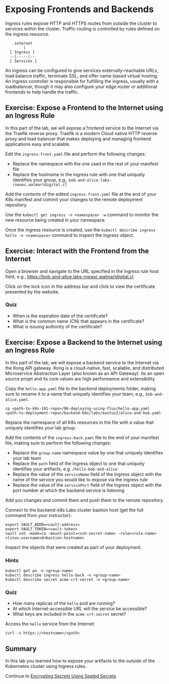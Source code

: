 # Exposing Frontends and Backends

Ingress rules expose HTTP and HTTPS routes from outside the cluster to services within the cluster. Traffic routing is controlled by rules defined on the ingress resource.
```
    internet
        |
  [ Ingress ]
  --|-----|--
  [ Services ]
```
An ingress can be configured to give services externally-reachable URLs, load balance traffic, terminate SSL, and offer name-based virtual hosting. An ingress controller is responsible for fulfilling the ingress, usually with a loadbalancer, though it may also configure your edge router or additional frontends to help handle the traffic.

## Exercise: Expose a Frontend to the Internet using an Ingress Rule

In this part of the lab, we will expose a frontend service to the Internet via the Traefik reverse proxy. Traefik is a modern Cloud native HTTP reverse proxy and load balancer that makes deploying and managing frontend applications easy and scalable.

Edit the `ingress-front.yaml` file and perform the following changes:
* Replace the namespace with the one used in the rest of your manifest file
* Replace the hostname in the ingress rule with one that uniquely identifies your group, e.g., `bob-and-alice.labs-rneaxc.walmartdigital.cl`

Add the contents of the edited `ingress-front.yaml` file at the end of your K8s manifest and commit your changes to the remote deployment repository.

Use the `kubectl get ingress -n <namespace> -w` command to monitor the new resource being created in your namespace.

Once the ingress resource is created, use the `kubectl describe ingress hello -n <namespace>` command to inspect the Ingress object.

## Exercise: Interact with the Frontend from the Internet

Open a browser and navigate to the URL specified in the ingress rule host field, e.g., https://bob-and-alice.labs-rneaxc.walmartdigital.cl.

Click on the lock icon in the address bar and click to view the certificate presented by the website.

### Quiz

* When is the expiration date of the certificate?
* What is the common name (CN) that appears in the certificate?
* What is issuing authority of the certificate?

## Exercise: Expose a Backend to the Internet using an Ingress Rule

In this part of the lab, we will expose a backend service to the Internet via the Kong API gateway. Kong is a cloud-native, fast, scalable, and distributed Microservice Abstraction Layer (also known as an API Gateway). Its an open source projet and its core values are high performance and extensibility.

Copy the `hello-app.yaml` file to the backend deployments folder, making sure to rename it to a name that uniquely identifies your team, e.g., `bob-and-alice.yaml`.

```
cp <path-to-k8s-101-repo>/06-deploying-using-flux/hello-app.yaml <path-to-deployment-repo>/backend-k8s/labs/eastus2/alice-and-bob.yaml
```

Replace the namespace of all K8s resources in the file with a value that uniquely identifies your lab group.

Add the contents of the `ingress-back.yaml` file to the end of your manifest file, making sure to perform the following changes:
* Replace the `group-name` namespace value by one that uniquely identifies your lab team
* Replace the `path` field of the Ingress object to one that uniquely identifies your artifacts, e.g. `/hello-bob-and-alice`
* Replace the value of the `serviceName` field of the Ingress object with the name of the service you would like to expose via the ingress rule
* Replace the value of the `servicePort` field of the Ingress object with the port number at which the backend service is listening

Add you changes and commit them and push them to the remote repository.

Connect to the backend-k8s Labs cluster bastion host (get the full command from your instructor):

```
export VAULT_ADDR=<vault-address>
export VAULT_TOKEN=<vault-token>
vault ssh -mode=ca -mount-point=<ssh-secret-name> -role=<role-name> <linux-username>@<bastion-hostname>
```

Inspect the objects that were created as part of your deployment.

### Hints

```
kubectl get po -n <group-name>
kubectl describe ingress hello-back -n <group-name>
kubectl describe secret acme-crt-secret -n <group-name>
```

### Quiz

* How many replicas of the `hello` pod are running?
* At which Internet-accessible URL will the service be accessible?
* What keys are included in the `acme-crt-secret` secret?

Access the `hello` service from the Internet:

```
curl -v https://<hostname>/<path>
```

## Summary

In this lab you learned how to expose your artifacts to the outside of the Kubernetes cluster using Ingress rules.




Continue to [Encrypting Secrets Using Sealed Secrets](https://github.com/walmartdigital/k8s-101/blob/master/labs/08-encrypting-secrets-using-sealed-secrets/08-encrypting-secrets-using-sealed-secrets.md)